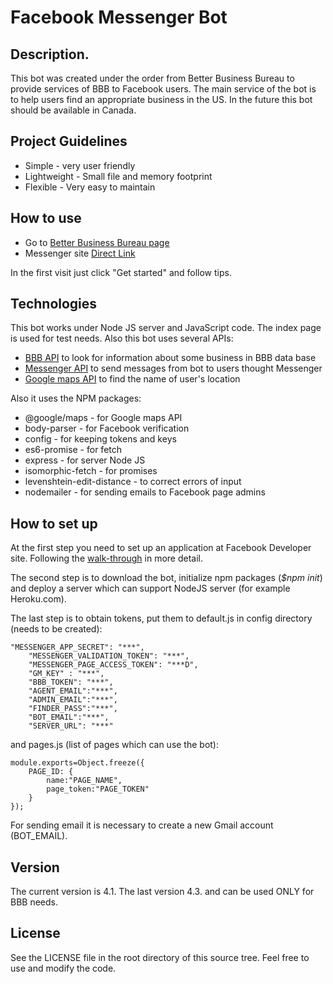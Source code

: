 # Facebook Messenger Bot
## Description.
This bot was created under the order from Better Business Bureau to provide services of BBB to Facebook users. The main service of the bot is to help users find an appropriate business in the US. In the future this bot should be available in Canada.
## Project Guidelines
- Simple - very user friendly
- Lightweight - Small file and memory footprint
- Flexible - Very easy to maintain

## How to use
* Go to [Better Business Bureau page](https://www.facebook.com/BBBSnakeRiverRegion)
* Messenger site [Direct Link](https://www.messenger.com/t/BBBSnakeRiverRegion)

In the first visit just click "Get started" and follow tips.

## Technologies
This bot works under Node JS server and JavaScript code. The index page is used for test needs.
Also this bot uses several APIs:
* [BBB API](https://developer.bbb.org/) to look for information about some business in BBB data base
* [Messenger API](https://developers.facebook.com/products/messenger/) to send messages from bot to users thought Messenger
* [Google maps API](https://developers.google.com/maps/documentation/geocoding/intro) to find the name of user's location

Also it uses the NPM packages:
* @google/maps - for Google maps API
* body-parser - for Facebook verification
* config - for keeping tokens and keys
*   es6-promise - for fetch
*   express - for server Node JS
*   isomorphic-fetch - for promises
*   levenshtein-edit-distance - to correct errors of input
*   nodemailer - for sending emails to Facebook page admins

## How to set up
At the first step you need to set up an application at Facebook Developer site. Following the [walk-through](https://developers.facebook.com/docs/messenger-platform/quickstart) in more detail.

The second step is to download the bot, initialize npm packages (*$npm init*) and deploy a server which can support NodeJS server (for example Heroku.com).

The last step is to obtain tokens, put them to default.js in config directory (needs to be created):
```
"MESSENGER_APP_SECRET": "***",
    "MESSENGER_VALIDATION_TOKEN": "***",
    "MESSENGER_PAGE_ACCESS_TOKEN": "***D",
    "GM_KEY" : "***",
    "BBB_TOKEN": "***",
    "AGENT_EMAIL":"***",
    "ADMIN_EMAIL":"***",
    "FINDER_PASS":"***",
    "BOT_EMAIL":"***",
    "SERVER_URL": "***"
```
and pages.js (list of pages which can use the bot):
```
module.exports=Object.freeze({
    PAGE_ID: {
        name:"PAGE_NAME",
        page_token:"PAGE_TOKEN"
    }
});
```
For sending email it is necessary to create a new Gmail account (BOT_EMAIL).

## Version
The current version is 4.1. The last version 4.3. and can be used ONLY for BBB needs.
## License
See the LICENSE file in the root directory of this source tree. Feel free to use and modify the code.
